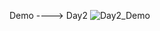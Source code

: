 Demo ----> Day2
![Day2_Demo](https://user-images.githubusercontent.com/62178884/213788359-e699e881-d022-492e-9d16-7b72381dd79d.gif)
